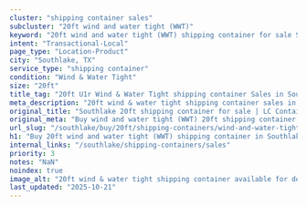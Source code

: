 ```yaml
---
cluster: "shipping container sales"
subcluster: "20ft wind and water tight (WWT)"
keyword: "20ft wind and water tight (WWT) shipping container for sale Southlake, TX"
intent: "Transactional-Local"
page_type: "Location-Product"
city: "Southlake, TX"
service_type: "shipping container"
condition: "Wind & Water Tight"
size: "20ft"
title_tag: "20ft U1r Wind & Water Tight shipping container Sales in Southlake | LC Container"
meta_description: "20ft wind & water tight shipping container sales in Southlake. Fast delivery, competitive pricing. Serving shipping containers area. Quote ID: UVY. Call (214) 524-4168 for your free quote today."
original_title: "Southlake 20ft shipping container for sale | LC Container"
original_meta: "Buy wind and water tight (WWT) 20ft shipping container sale with local delivery in Southlake, TX. LC Container — local Since 2003. Request a fast quote today."
url_slug: "/southlake/buy/20ft/shipping-containers/wind-and-water-tight-wwt"
h1: "Buy 20ft wind and water tight (WWT) shipping container in Southlake"
internal_links: "/southlake/shipping-containers/sales"
priority: 3
notes: "NaN"
noindex: true
image_alt: "20ft wind & water tight shipping container available for delivery in Southlake"
last_updated: "2025-10-21"
---
```


<!-- TODO: Add unique city/inventory copy, images, and internal links here. -->
